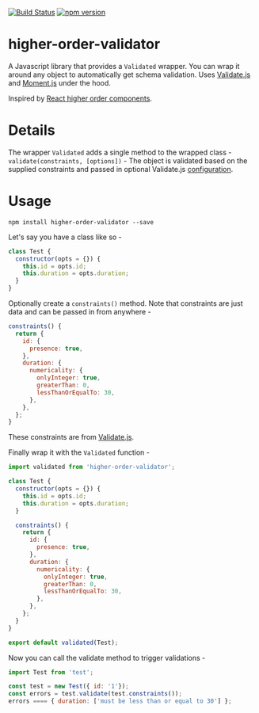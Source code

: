 [![Build Status](https://travis-ci.org/decomplect-io/higher-order-validator.svg?branch=master)](https://travis-ci.org/decomplect-io/higher-order-validator)
[![npm version](https://badge.fury.io/js/higher-order-validator.svg)](http://badge.fury.io/js/higher-order-validator)
# higher-order-validator

A Javascript library that provides a `Validated` wrapper. You can wrap it around any object to automatically
get schema validation. Uses [Validate.js](http://validatejs.org/) and [Moment.js](http://momentjs.com/) under the hood.

Inspired by [React higher order components](https://gist.github.com/sebmarkbage/ef0bf1f338a7182b6775).

# Details

The wrapper `Validated` adds a single method to the wrapped class -
 `validate(constraints, [options])` - The object is validated based on the supplied constraints and passed in optional Validate.js [configuration](http://validatejs.org/#validate).

# Usage

`npm install higher-order-validator --save`

Let's say you have a class like so -

```javascript
class Test {
  constructor(opts = {}) {
    this.id = opts.id;
    this.duration = opts.duration;
  }
}
```

Optionally create a `constraints()` method. Note that constraints are just data and can be passed in from anywhere -

```javascript
constraints() {
  return {
    id: {
      presence: true,
    },
    duration: {
      numericality: {
        onlyInteger: true,
        greaterThan: 0,
        lessThanOrEqualTo: 30,
      },
    },
  };
}
```
These constraints are from [Validate.js](http://validatejs.org/).

Finally wrap it with the `Validated` function -

```javascript
import validated from 'higher-order-validator';

class Test {
  constructor(opts = {}) {
    this.id = opts.id;
    this.duration = opts.duration;
  }

  constraints() {
    return {
      id: {
        presence: true,
      },
      duration: {
        numericality: {
          onlyInteger: true,
          greaterThan: 0,
          lessThanOrEqualTo: 30,
        },
      },
    };
  }
}

export default validated(Test);
```

Now you can call the validate method to trigger validations -

```javascript
import Test from 'test';

const test = new Test({ id: '1'});
const errors = test.validate(test.constraints());
errors ==== { duration: ['must be less than or equal to 30'] };
```
